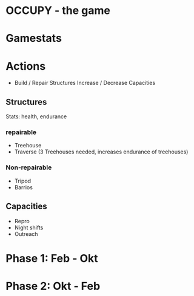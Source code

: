 # OCCUPY - the game

# Gamestats


# Actions

- Build / Repair Structures
Increase / Decrease Capacities


## Structures
Stats: health, endurance
### repairable
- Treehouse
- Traverse (3 Treehouses needed, increases endurance of treehouses)

### Non-repairable
- Tripod
- Barrios

## Capacities

- Repro
- Night shifts
- Outreach


# Phase 1: Feb - Okt

# Phase 2: Okt - Feb

